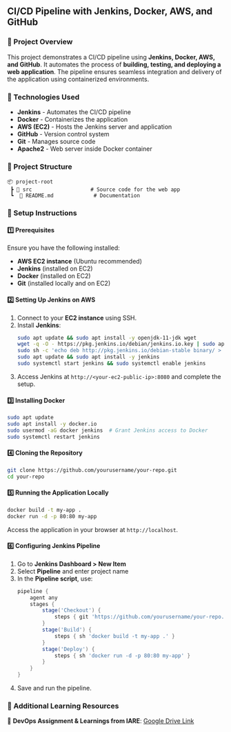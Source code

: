 ## CI/CD Pipeline with Jenkins, Docker, AWS, and GitHub  

### 📌 Project Overview  
This project demonstrates a CI/CD pipeline using **Jenkins, Docker, AWS, and GitHub**. It automates the process of **building, testing, and deploying a web application**. The pipeline ensures seamless integration and delivery of the application using containerized environments.  

### 🚀 Technologies Used  
- **Jenkins** - Automates the CI/CD pipeline  
- **Docker** - Containerizes the application  
- **AWS (EC2)** - Hosts the Jenkins server and application  
- **GitHub** - Version control system  
- **Git** - Manages source code  
- **Apache2** - Web server inside Docker container  

### 📂 Project Structure  
```
📦 project-root
 ┣ 📂 src                   # Source code for the web app
 ┗  📜 README.md             # Documentation
```

### 🔧 Setup Instructions  

#### 1️⃣ Prerequisites  
Ensure you have the following installed:  
- **AWS EC2 instance** (Ubuntu recommended)  
- **Jenkins** (installed on EC2)  
- **Docker** (installed on EC2)  
- **Git** (installed locally and on EC2)  

#### 2️⃣ Setting Up Jenkins on AWS  
1. Connect to your **EC2 instance** using SSH.  
2. Install **Jenkins**:  
   ```sh
   sudo apt update && sudo apt install -y openjdk-11-jdk wget
   wget -q -O - https://pkg.jenkins.io/debian/jenkins.io.key | sudo apt-key add -
   sudo sh -c 'echo deb http://pkg.jenkins.io/debian-stable binary/ > /etc/apt/sources.list.d/jenkins.list'
   sudo apt update && sudo apt install -y jenkins
   sudo systemctl start jenkins && sudo systemctl enable jenkins
   ```
3. Access Jenkins at `http://<your-ec2-public-ip>:8080` and complete the setup.  

#### 3️⃣ Installing Docker  
```sh
sudo apt update
sudo apt install -y docker.io
sudo usermod -aG docker jenkins  # Grant Jenkins access to Docker
sudo systemctl restart jenkins
```

#### 4️⃣ Cloning the Repository  
```sh
git clone https://github.com/yourusername/your-repo.git
cd your-repo
```

#### 5️⃣ Running the Application Locally  
```sh
docker build -t my-app .
docker run -d -p 80:80 my-app
```
Access the application in your browser at `http://localhost`.

#### 6️⃣ Configuring Jenkins Pipeline  
1. Go to **Jenkins Dashboard > New Item**  
2. Select **Pipeline** and enter project name  
3. In the **Pipeline script**, use:  
   ```groovy
   pipeline {
       agent any
       stages {
           stage('Checkout') {
               steps { git 'https://github.com/yourusername/your-repo.git' }
           }
           stage('Build') {
               steps { sh 'docker build -t my-app .' }
           }
           stage('Deploy') {
               steps { sh 'docker run -d -p 80:80 my-app' }
           }
       }
   }
   ```
4. Save and run the pipeline.  

### 📜 Additional Learning Resources  
🔗 **DevOps Assignment & Learnings from IARE**: [Google Drive Link](https://drive.google.com/drive/folders/1UriGqjJZ18x_uFq6omDPYBJJ_nq-v7xGDDyS01xRBO2nrYZDuW0FN2C1TuHJ5gfNbMOfB5dL?usp=sharing)  
